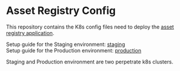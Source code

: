 # Asset Registry Config

This repository contains the K8s config files need to deploy the [asset registry application](https://github.com/linux-training-group-1/asset-registry).<br>

Setup guide for the Staging environment: [staging](/environments/staging/README.md)<br>
Setup guide for the Production environment: [production](/environments/production/README.md)

Staging and Production environment are two perpetrate k8s clusters. 
